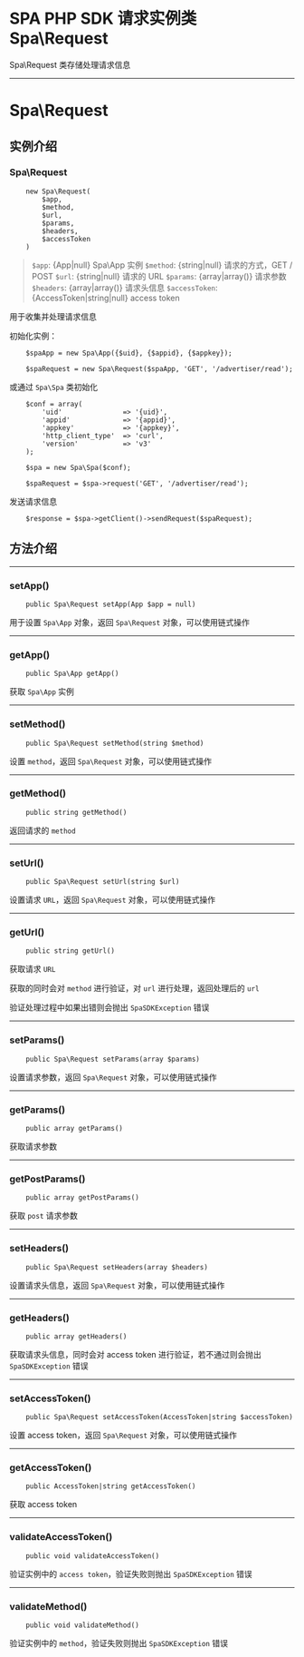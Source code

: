 # SPA PHP SDK 请求实例类 Spa\Request

Spa\Request 类存储处理请求信息

---

# Spa\Request

## 实例介绍

### Spa\Request

```
    new Spa\Request(
        $app,
        $method,
        $url,
        $params,
        $headers,
        $accessToken
    )
```

> `$app`: {App|null} Spa\App 实例
> `$method`: {string|null} 请求的方式，GET / POST
> `$url`: {string|null} 请求的 URL
> `$params`: {array|array()} 请求参数
> `$headers`: {array|array()} 请求头信息
> `$accessToken`: {AccessToken|string|null} access token




用于收集并处理请求信息

初始化实例：

```
    $spaApp = new Spa\App({$uid}, {$appid}, {$appkey});

    $spaRequest = new Spa\Request($spaApp, 'GET', '/advertiser/read');
```

或通过 `Spa\Spa` 类初始化

```
    $conf = array(
        'uid'               => '{uid}',
        'appid'             => '{appid}',
        'appkey'            => '{appkey}',
        'http_client_type'  => 'curl',
        'version'           => 'v3'
    );

    $spa = new Spa\Spa($conf);

    $spaRequest = $spa->request('GET', '/advertiser/read');
```

发送请求信息

```
    $response = $spa->getClient()->sendRequest($spaRequest);
```

## 方法介绍

---

### setApp()

```
    public Spa\Request setApp(App $app = null)
```

用于设置 `Spa\App` 对象，返回 `Spa\Request` 对象，可以使用链式操作

---

### getApp()

```
    public Spa\App getApp()
```

获取 `Spa\App` 实例

---

### setMethod()

```
    public Spa\Request setMethod(string $method)
```

设置 `method`，返回 `Spa\Request` 对象，可以使用链式操作

---

### getMethod()

```
    public string getMethod()
```

返回请求的 `method`

---

### setUrl()

```
    public Spa\Request setUrl(string $url)
```

设置请求 `URL`，返回 `Spa\Request` 对象，可以使用链式操作

---

### getUrl()

```
    public string getUrl()
```

获取请求 `URL`

获取的同时会对 `method` 进行验证，对 `url` 进行处理，返回处理后的 `url`

验证处理过程中如果出错则会抛出 `SpaSDKException` 错误

---

### setParams()

```
    public Spa\Request setParams(array $params)
```

设置请求参数，返回 `Spa\Request` 对象，可以使用链式操作

---

### getParams()

```
    public array getParams()
```

获取请求参数

---

### getPostParams()

```
    public array getPostParams()
```

获取 `post` 请求参数

---

### setHeaders()

```
    public Spa\Request setHeaders(array $headers)
```

设置请求头信息，返回 `Spa\Request` 对象，可以使用链式操作

---

### getHeaders()

```
    public array getHeaders()
```

获取请求头信息，同时会对 access token 进行验证，若不通过则会抛出 `SpaSDKException` 错误

---

### setAccessToken()

```
    public Spa\Request setAccessToken(AccessToken|string $accessToken)
```

设置 access token，返回 `Spa\Request` 对象，可以使用链式操作

---

### getAccessToken()

```
    public AccessToken|string getAccessToken()
```

获取 access token

---

### validateAccessToken()

```
    public void validateAccessToken()
```

验证实例中的 `access token`，验证失败则抛出 `SpaSDKException` 错误

---

### validateMethod()

```
    public void validateMethod()
```

验证实例中的 `method`，验证失败则抛出 `SpaSDKException` 错误
